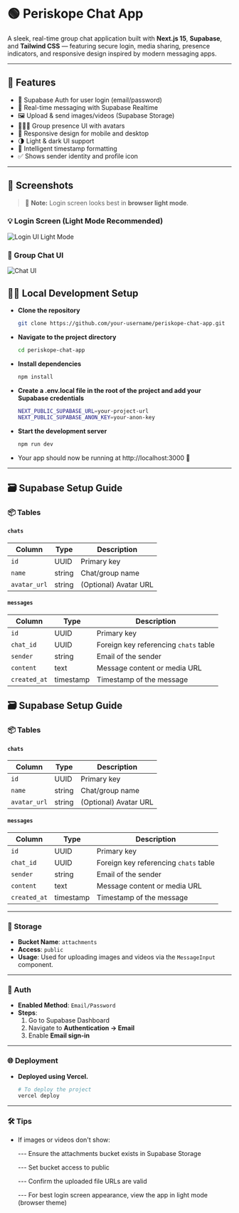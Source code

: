 # 🟢 Periskope Chat App

A sleek, real-time group chat application built with **Next.js 15**, **Supabase**, and **Tailwind CSS** — featuring secure login, media sharing, presence indicators, and responsive design inspired by modern messaging apps.

---

## 🚀 Features

- 🔐 Supabase Auth for user login (email/password)
- 💬 Real-time messaging with Supabase Realtime
- 🖼 Upload & send images/videos (Supabase Storage)
- 🧑‍🤝‍🧑 Group presence UI with avatars
- 📱 Responsive design for mobile and desktop
- 🌗 Light & dark UI support
- 🧠 Intelligent timestamp formatting
- ✅ Shows sender identity and profile icon

---

## 📸 Screenshots

> 📌 **Note:** Login screen looks best in **browser light mode**.

### 💡 Login Screen (Light Mode Recommended)
![Login UI Light Mode](./public/demo-login.png) <!-- Replace with your screenshot -->

### 💬 Group Chat UI
![Chat UI](./public/demo-chat.png) <!-- Replace with your screenshot -->



## 🧑‍💻 Local Development Setup

- **Clone the repository**
  ```bash
  git clone https://github.com/your-username/periskope-chat-app.git
- **Navigate to the project directory**
  ```bash
  cd periskope-chat-app
- **Install dependencies**
  ```bash
  npm install
- **Create a .env.local file in the root of the project and add your Supabase credentials**
  ```bash
  NEXT_PUBLIC_SUPABASE_URL=your-project-url
  NEXT_PUBLIC_SUPABASE_ANON_KEY=your-anon-key
- **Start the development server**
  ```bash
  npm run dev
- Your app should now be running at http://localhost:3000 🚀
---
## 🗃 Supabase Setup Guide

### 📦 Tables

#### `chats`

| Column       | Type   | Description           |
|--------------|--------|-----------------------|
| `id`         | UUID   | Primary key           |
| `name`       | string | Chat/group name       |
| `avatar_url` | string | (Optional) Avatar URL |

#### `messages`

| Column       | Type      | Description                              |
|--------------|-----------|------------------------------------------|
| `id`         | UUID      | Primary key                              |
| `chat_id`    | UUID      | Foreign key referencing `chats` table     |
| `sender`     | string    | Email of the sender                      |
| `content`    | text      | Message content or media URL             |
| `created_at` | timestamp | Timestamp of the message                 |



## 🗃 Supabase Setup Guide

### 📦 Tables

#### `chats`

| Column       | Type   | Description           |
|--------------|--------|-----------------------|
| `id`         | UUID   | Primary key           |
| `name`       | string | Chat/group name       |
| `avatar_url` | string | (Optional) Avatar URL |

#### `messages`

| Column       | Type      | Description                              |
|--------------|-----------|------------------------------------------|
| `id`         | UUID      | Primary key                              |
| `chat_id`    | UUID      | Foreign key referencing `chats` table     |
| `sender`     | string    | Email of the sender                      |
| `content`    | text      | Message content or media URL             |
| `created_at` | timestamp | Timestamp of the message                 |

---

### 📂 Storage

- **Bucket Name**: `attachments`
- **Access**: `public`
- **Usage**: Used for uploading images and videos via the `MessageInput` component.

---

### 🔐 Auth

- **Enabled Method**: `Email/Password`
- **Steps**:
  1. Go to Supabase Dashboard
  2. Navigate to **Authentication → Email**
  3. Enable **Email sign-in**
---

### 🌐 Deployment

- **Deployed using **Vercel**.**
  ```bash
  # To deploy the project
  vercel deploy

---

### 🛠 Tips

- If images or videos don't show:

  --- Ensure the attachments bucket exists in Supabase Storage
  
  --- Set bucket access to public
  
  --- Confirm the uploaded file URLs are valid
  
  --- For best login screen appearance, view the app in light mode (browser theme)
     



